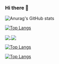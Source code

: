 ### Hi there 👋

![Anurag's GitHub stats](https://github-readme-stats.vercel.app/api?username=maicolrg11&show_icons=true&theme=radical)

[![Top Langs](https://github-readme-stats.vercel.app/api/top-langs/?username=maicolrg11&layout=compact)](https://github.com/anuraghazra/github-readme-stats)

<a href="https://github.com/anuraghazra/github-readme-stats">
  <img align="center" src="https://github-readme-stats.vercel.app/api/pin/?username=maicolrg11&repo=github-readme-stats" />
</a>
<a href="https://github.com/anuraghazra/convoychat">
  <img align="center" src="https://github-readme-stats.vercel.app/api/pin/?username=maicolrg11&repo=convoychat" />
</a>

[![Top Langs](https://github-readme-stats.vercel.app/api/top-langs/?username=maicolrg11&hide=javascript,html)](https://github.com/anuraghazra/github-readme-stats)

[![Top Langs](https://github-readme-stats.vercel.app/api/top-langs/?username=maicolrg11&exclude_repo=github-readme-stats,anuraghazra.github.io)](https://github.com/anuraghazra/github-readme-stats)

<!--
**maicolrg11/maicolrg11** is a ✨ _special_ ✨ repository because its `README.md` (this file) appears on your GitHub profile.

Here are some ideas to get you started:

- 🔭 I’m currently working on ...
- 🌱 I’m currently learning ...
- 👯 I’m looking to collaborate on ...
- 🤔 I’m looking for help with ...
- 💬 Ask me about ...
- 📫 How to reach me: ...
- 😄 Pronouns: ...
- ⚡ Fun fact: ...
-->
